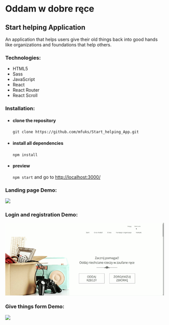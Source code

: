 # Oddam w dobre ręce

## Start helping Application

An application that helps users give their old things back into good hands like organizations and foundations that help others.

### Technologies:

- HTML5
- Sass
- JavaScript
- React
- React Router
- React Scroll

### Installation:

- #### clone the repository
  `git clone https://github.com/mfuks/Start_helping_App.git`
- #### install all dependencies
  `npm install`
- #### preview
  `npm start` and go to [http://localhost:3000/](http://localhost:3000/)

### Landing page Demo:

![](public/demo/landingpage-demo.gif)

### Login and registration Demo:

![](public/demo/login-registration-demo.gif)

### Give things form Demo:

![](public/demo/give-things-form-demo.gif)